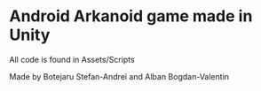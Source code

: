 # Android Arkanoid game made in Unity
All code is found in Assets/Scripts

Made by Botejaru Stefan-Andrei and Alban Bogdan-Valentin
